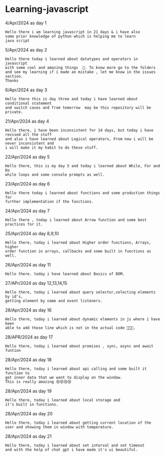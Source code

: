 # Learning-javascript

4/Apr/2024 as day 1

    Hello there i am learning javascript in 21 days & i have also 
    some prior knowledge of python which is helping me to learn 
    java script

5/Apr/2024 as day 2 

    Hello there today i learned about datatypes and operators in javascript 
    with some cool and amazing things  🚀. To know more go to the folders
    and see my learning if i made an mistake , let me know in the issues section.
    Thanks  

6/Apr/2024 as day 3

    Hello there this is day three and today i have learned about conditional statement
    and switch cases and from tomorrow  may be this repository will be private.

21/Apr/2024 as day 4 

    Hello there, i have been inconsistent for 14 days, but today i have revised all the stuff 
    and also i have learned about Logical operators, From now i will be never inconsistent and 
    i will make it my habit to do these stuff.

22/Apr/2024 as day 5

    Hello there, this is my day 5 and today i learned about While, For and Do
    while loops and some console prompts as well.

23/Apr/2024 as day 6

    Hello there today i learned about functions and some production things for 
    further implementation if the functions.

24/Apr/2024 as day 7

    Hello there , today i learned about Arrow function and some best practices for it.

25/Apr/2024 as day 8,9,10

    Hello there, today i learned about Higher order functions, Arrays, higher 
    order function in arrays, callbacks and some built in functions as well.

26/Apr/2024 as day 11

    Hello there. today i have learned about Basics of DOM.

27/APr/2024 as day 12,13,14,15

    Hello there, today i learned about query selector,selecting elements by id's,
    getting element by name and event listeners. 

28/Apr/2024 as day 16

    Hello there, today i learned about dynamic elements in js where i have been 
    able to add those line which is not in the actual code 🤯🤯🤯.

28/APR/2024 as day 17

    Hello there, today i learned about promises , sync, async and await funtion 


28/Apr/2024 as day 18

    Hello there, today i learned about api calling and some built it function to 
    get inner data that we want to display on the window.
    This is really amazing 😍😍😍😍


28/Apr/2024 as day 19 

    Hello there, today i learned about local storage and 
    it's built in functions.

28/Apr/2024 as day 20

    Hello there, today i learned about getting current location of the
    user and showing them in window with temperature.

28/Apr/2024 as day 21 

    Hello there, today i learned about set interval and set timeout
    and with the help of chat gpt i have made it's ui beautiful.
